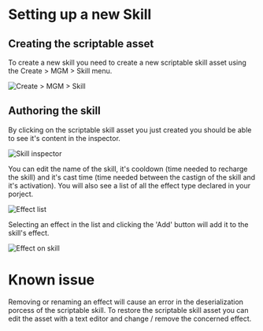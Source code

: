 # Setting up a new Skill


## Creating the scriptable asset

To create a new skill you need to create a new scriptable skill asset using the Create > MGM > Skill menu.

![Create > MGM > Skill](https://github.com/WAYNGROUP/MGM-Skill/blob/master/Documentation~/images/Create%20new%20Skill.png)

## Authoring the skill

By clicking on the scriptable skill asset you just created you should be able to see it's content in the inspector.

![Skill inspector](https://github.com/WAYNGROUP/MGM-Skill/blob/master/Documentation~/images/NewSkillInspector.PNG)

You can edit the name of the skill, it's cooldown (time needed to recharge the skill) and it's cast time (time needed between the castign of the skill and it's activation).
You will also see a list of all the effect type declared in your porject.

![Effect list](https://github.com/WAYNGROUP/MGM-Skill/blob/master/Documentation~/images/EffectTypeDropDown.png)

Selecting an effect in the list and clicking the 'Add' button will add it to the skill's effect.

![Effect on skill](https://github.com/WAYNGROUP/MGM-Skill/blob/master/Documentation~/images/EffectListOnSkill.png)

# Known issue

Removing or renaming an effect will cause an error in the deserialization porcess of the scriptable skill.
To restore the scriptable skill asset you can edit the asset with a text editor and change / remove the concerned effect.